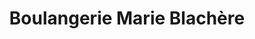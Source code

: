 ---
title: "Boulangerie Marie Blachère"
url: /cazeres/boulangerie-marie-blachere/
shop: Bäckerei
---